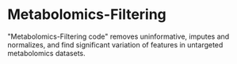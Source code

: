 # Metabolomics-Filtering
"Metabolomics-Filtering code" removes uninformative, imputes and normalizes, and find significant variation of features in untargeted metabolomics datasets.
